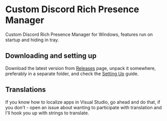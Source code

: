 # Custom Discord Rich Presence Manager
Custom Discord Rich Presence Manager for Windows, features run on startup and hiding in tray.

## Downloading and setting up
Download the latest version from [Releases](https://github.com/maximmax42/Discord-CustomRP/releases) page, unpack it somewhere, preferably in a separate folder, and check the [Setting Up](https://github.com/maximmax42/Discord-CustomRP/wiki/Setting-Up) guide.

## Translations
If you know how to localize apps in Visual Studio, go ahead and do that, if you don't - open an issue about wanting to participate with translation and I'll hook you up with strings to translate.
